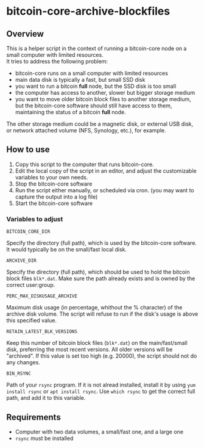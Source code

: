 # bitcoin-core-archive-blockfiles
## Overview
This is a helper script in the context of running a bitcoin-core node on a small computer with limited resources.  
It tries to address the following problem:
- bitcoin-core runs on a small computer with limited resources
- main data disk is typically a fast, but small SSD disk
- you want to run a bitcoin **full** node, but the SSD disk is too small
- the computer has access to another, slower but bigger storage medium
- you want to move older bitcoin block files to another storage medium, but the bitcoin-core software should still have access to them, maintaining the status of a bitcoin **full** node.  

The other storage medium could be a magnetic disk, or external USB disk, or network attached volume (NFS, Synology, etc.), for example.  

## How to use
1. Copy this script to the computer that runs bitcoin-core.
2. Edit the local copy of the script in an editor, and adjust the customizable variables to your own needs.
3. Stop the bitcoin-core software
4. Run the script either manually, or scheduled via cron. (you may want to capture the output into a log file)
5. Start the bitcoin-core software

### Variables to adjust
```
BITCOIN_CORE_DIR
```
Specify the directory (full path), which is used by the bitcoin-core software. It would typically be on the small/fast local disk.
```
ARCHIVE_DIR
```
Specify the directory (full path), which should be used to hold the bitcoin block files `blk*.dat`. Make sure the path already exists and is owned by the correct user:group.  
```
PERC_MAX_DISKUSAGE_ARCHIVE
```
Maximum disk usage (in percentage, whithout the % character) of the archive disk volume. The script will refuse to run if the disk's usage is above this specified value.  
```
RETAIN_LATEST_BLK_VERSIONS
```
Keep this number of bitcoin block files (`blk*.dat`) on the main/fast/small disk, preferring the most recent versions. All older versions will be "archived". If this value is set too high (e.g. 20000), the script should not do any changes.
```
BIN_RSYNC
```
Path of your `rsync` program. If it is not alread installed, install it by using `yum install rsync` or `apt install rsync`. Use `which rsync` to get the correct full path, and add it to this variable.  


## Requirements
- Computer with two data volumes, a small/fast one, and a large one
- `rsync` must be installed
